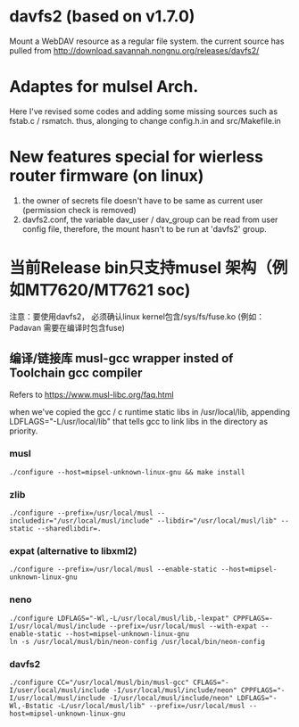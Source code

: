 # davfs2 (based on v1.7.0) 
Mount a WebDAV resource as a regular file system.
the current source has pulled from http://download.savannah.nongnu.org/releases/davfs2/

# Adaptes for mulsel Arch.
Here I've revised some codes and adding some missing sources such as fstab.c / rsmatch.
thus, alonging to change config.h.in and src/Makefile.in

# New features special for wierless router firmware (on linux)
1. the owner of secrets file doesn't have to be same as current user (permission check is removed)
2. davfs2.conf, the variable dav_user / dav_group can be read from user config file, therefore, the mount hasn't to be run at 'davfs2' group. 

# 当前Release bin只支持musel 架构（例如MT7620/MT7621 soc)
注意：要使用davfs2， 必须确认linux kernel包含/sys/fs/fuse.ko (例如：Padavan 需要在编译时包含fuse)

## 编译/链接库 musl-gcc wrapper insted of Toolchain gcc compiler
Refers to https://www.musl-libc.org/faq.html

when we've copied the gcc / c runtime static libs in /usr/local/lib, appending LDFLAGS="-L/usr/local/lib" that tells gcc to link libs in the directory as priority.

### musl
```
./configure --host=mipsel-unknown-linux-gnu && make install
```

### zlib
```
./configure --prefix=/usr/local/musl --includedir="/usr/local/musl/include" --libdir="/usr/local/musl/lib" --static --sharedlibdir=.
```

### expat (alternative to libxml2)
```
./configure --prefix=/usr/local/musl --enable-static --host=mipsel-unknown-linux-gnu
```

### neno
```
./configure LDFLAGS="-Wl,-L/usr/local/musl/lib,-lexpat" CPPFLAGS=-I/usr/local/musl/include --prefix=/usr/local/musl --with-expat --enable-static --host=mipsel-unknown-linux-gnu
ln -s /usr/local/musl/bin/neon-config /usr/local/bin/neon-config
```

### davfs2
```
./configure CC="/usr/local/musl/bin/musl-gcc" CFLAGS="-I/user/local/musl/include -I/usr/local/musl/include/neon" CPPFLAGS="-I/usr/local/musl/include -I/usr/local/musl/include/neon" LDFLAGS="-Wl,-Bstatic -L/usr/local/musl/lib" --prefix=/usr/local/musl --host=mipsel-unknown-linux-gnu
```
